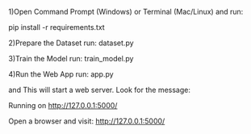 1)Open Command Prompt (Windows) or Terminal (Mac/Linux) and run:

pip install -r requirements.txt

2)Prepare the Dataset
run:
dataset.py

3)Train the Model
run:
train_model.py

4)Run the Web App
run:
app.py

and
This will start a web server.
Look for the message:

Running on http://127.0.0.1:5000/

Open a browser and visit: http://127.0.0.1:5000/

